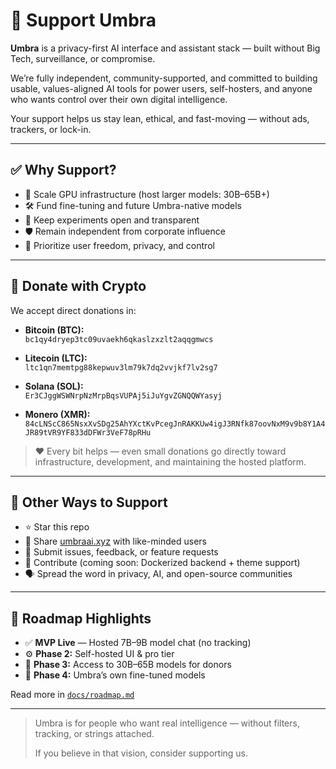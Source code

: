# 💸 Support Umbra

**Umbra** is a privacy-first AI interface and assistant stack — built without Big Tech, surveillance, or compromise.

We’re fully independent, community-supported, and committed to building usable, values-aligned AI tools for power users, self-hosters, and anyone who wants control over their own digital intelligence.

Your support helps us stay lean, ethical, and fast-moving — without ads, trackers, or lock-in.

---

## ✅ Why Support?

- 🧠 Scale GPU infrastructure (host larger models: 30B–65B+)
- 🛠️ Fund fine-tuning and future Umbra-native models
- 🧪 Keep experiments open and transparent
- 🛡️ Remain independent from corporate influence
- 🤝 Prioritize user freedom, privacy, and control

---

## 🔐 Donate with Crypto

We accept direct donations in:

- **Bitcoin (BTC):**  
  `bc1qy4dryep3tc09uvaekh6qkaslzxzlt2aqqgmwcs`

- **Litecoin (LTC):**  
  `ltc1qn7memtpg88kepwuv3lm79k7dq2vvjkf7lv2sg7`

- **Solana (SOL):**  
  `Er3CJggWSWNrpNzMrpBqsVUPAj5iJuYgvZGNQQWYasyj`

- **Monero (XMR):**  
  `84cLNScC865NsxXvSDg25AhYXctKvPcegJnRAKKUw4igJ3RNfk87oovNxM9v9b8Y1A4JR89tVR9YF833dDFWr3VeF78pRHu`

> ❤️ Every bit helps — even small donations go directly toward infrastructure, development, and maintaining the hosted platform.

---

## 🌱 Other Ways to Support

- ⭐ Star this repo
- 🧵 Share [umbraai.xyz](https://umbraai.xyz) with like-minded users
- 🐛 Submit issues, feedback, or feature requests
- 🔧 Contribute (coming soon: Dockerized backend + theme support)
- 🗣️ Spread the word in privacy, AI, and open-source communities

---

## 🧭 Roadmap Highlights

- ✅ **MVP Live** — Hosted 7B–9B model chat (no tracking)
- ⚙️ **Phase 2:** Self-hosted UI & pro tier
- 🚀 **Phase 3:** Access to 30B–65B models for donors
- 🧠 **Phase 4:** Umbra’s own fine-tuned models

Read more in [`docs/roadmap.md`](./roadmap.md)

---

> Umbra is for people who want real intelligence — without filters, tracking, or strings attached.
>
> If you believe in that vision, consider supporting us.
